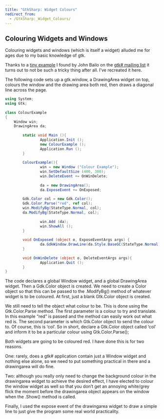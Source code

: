 ```yaml
---
title: "GtkSharp: Widget Colours"
redirect_from:
  - /GtkSharp:_Widget_Colours/
---
```


Colouring Widgets and Windows
-----------------------------

Colouring widgets and windows (which is itself a widget) alluded me for ages due to my basic knowledge of gtk.

Thanks to a [tiny example](http://lists.ximian.com/pipermail/gtk-sharp-list/2004-September/004820.html) I found by John Bailo on the [gtk# mailing list](http://lists.ximian.com/pipermail/gtk-sharp-list/) it turns out to not be such a tricky thing after all. I’ve recreated it here.

The following code sets up a gtk.window, a DrawingArea widget on top, colours the window and the drawing area both red, then draws a diagonal line across the page.

``` csharp
using System;
using Gtk;
 
class ColourExample
{
    Window win;
    DrawingArea da;
 
        static void Main (){
                Application.Init ();
                new ColourExample ();
                Application.Run ();
        }
 
        ColourExample(){
                win = new Window ("Colour Example");
                win.SetDefaultSize (400, 300);
                win.DeleteEvent += OnWinDelete;
 
                da = new DrawingArea();
                da.ExposeEvent += OnExposed;
 
        Gdk.Color col = new Gdk.Color();
        Gdk.Color.Parse("red", ref col);
        win.ModifyBg(StateType.Normal, col);
        da.ModifyBg(StateType.Normal, col);
 
                win.Add (da);
                win.ShowAll ();
        }
 
        void OnExposed (object o, ExposeEventArgs args) {
                da.GdkWindow.DrawLine(da.Style.BaseGC(StateType.Normal), 0, 0, 400, 300);
        }
 
        void OnWinDelete (object o, DeleteEventArgs args){
                Application.Quit ();
        }
}
```

The code declares a global Window widget, and a global DrawingArea widget. Then a Gdk.Color object is created. We need to create a Color object so that this can be passed to the .ModifyBg() method of whatever widget is to be coloured. At first, just a blank Gtk.Color object is created.

We still need to tell the object what colour to be. This is done using the Gtk.Color.Parse method. The first parameter is a colour to try and translate. In this example “red” is passed and the method can easily work out what red is. The second parameter is which Gtk.Color object to send the colour to. Of course, this is ‘col’. So in short, declare a Gtk.Color object called ‘col’ and inform it to be a particular colour using Gtk.Color.Parse();

Both widgets are going to be coloured red. I have done this is for two reasons.

One: rarely, does a gtk# application contain just a Window widget and nothing else alone, so we need to put something practical in there and a drawingarea will do fine.

Two: although you really only need to change the background colour in the drawingarea widget to achieve the desired effect, I have elected to colour the window widget as well so that you don’t get an annoying white/grey flick the moment before the drawingarea object appears on the window when the .Show() method is called.

Finally, I used the expose event of the drawingarea widget to draw a simple line to just give the program some real world practicality.

